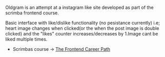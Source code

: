 Oldgram is an attempt at a instagram like site developed as part of the scrimba frontend course.

Basic interface with like/dislike functionality (no pesistance currently) i.e; heart image changes when clicked(or the when the post image is double clicked) and the "likes" counter increases/decreases by 1.Image cant be liked multiple times.


- Scrimbas course -> [The Frontend Career Path](https://scrimba.com/learn/frontend)

